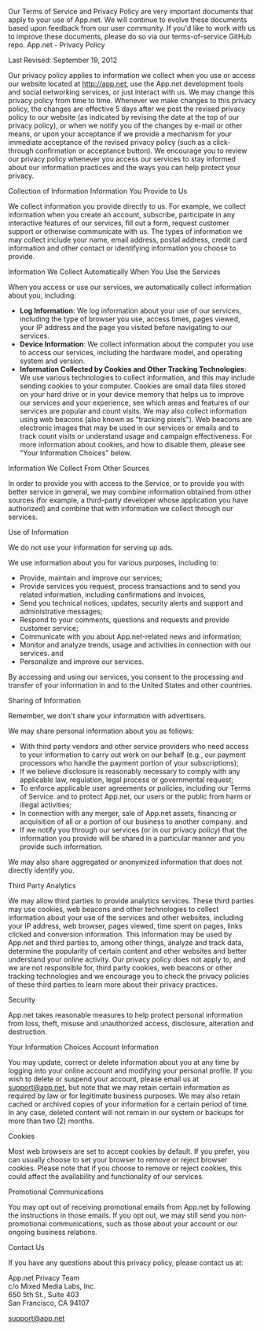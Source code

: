 Our Terms of Service and Privacy Policy are very important documents that apply to your use of App.net. We will continue to evolve these documents based upon feedback from our user community. If you'd like to work with us to improve these documents, please do so via our terms-of-service GitHub repo. App.net - Privacy Policy

Last Revised: September 19, 2012

Our privacy policy applies to information we collect when you use or access our website located at http://app.net, use the App.net development tools and social networking services, or just interact with us. We may change this privacy policy from time to time. Whenever we make changes to this privacy policy, the changes are effective 5 days after we post the revised privacy policy to our website (as indicated by revising the date at the top of our privacy policy), or when we notify you of the changes by e-mail or other means, or upon your acceptance if we provide a mechanism for your immediate acceptance of the revised privacy policy (such as a click-through confirmation or acceptance button). We encourage you to review our privacy policy whenever you access our services to stay informed about our information practices and the ways you can help protect your privacy.

Collection of Information Information You Provide to Us

We collect information you provide directly to us. For example, we collect information when you create an account, subscribe, participate in any interactive features of our services, fill out a form, request customer support or otherwise communicate with us. The types of information we may collect include your name, email address, postal address, credit card information and other contact or identifying information you choose to provide.

Information We Collect Automatically When You Use the Services

When you access or use our services, we automatically collect information about you, including:

*   **Log Information**: We log information about your use of our services, including the type of browser you use, access times, pages viewed, your IP address and the page you visited before navigating to our services.
*   **Device Information**: We collect information about the computer you use to access our services, including the hardware model, and operating system and version.
*   **Information Collected by Cookies and Other Tracking Technologies**: We use various technologies to collect information, and this may include sending cookies to your computer. Cookies are small data files stored on your hard drive or in your device memory that helps us to improve our services and your experience, see which areas and features of our services are popular and count visits. We may also collect information using web beacons (also known as "tracking pixels"). Web beacons are electronic images that may be used in our services or emails and to track count visits or understand usage and campaign effectiveness. For more information about cookies, and how to disable them, please see "Your Information Choices" below.

Information We Collect From Other Sources

In order to provide you with access to the Service, or to provide you with better service in general, we may combine information obtained from other sources (for example, a third-party developer whose application you have authorized) and combine that with information we collect through our services.

Use of Information

We do not use your information for serving up ads.

We use information about you for various purposes, including to:

*   Provide, maintain and improve our services;
*   Provide services you request, process transactions and to send you related information, including confirmations and invoices,
*   Send you technical notices, updates, security alerts and support and administrative messages;
*   Respond to your comments, questions and requests and provide customer service;
*   Communicate with you about App.net-related news and information;
*   Monitor and analyze trends, usage and activities in connection with our services. and
*   Personalize and improve our services.

By accessing and using our services, you consent to the processing and transfer of your information in and to the United States and other countries.

Sharing of Information

Remember, we don't share your information with advertisers.

We may share personal information about you as follows:

*   With third party vendors and other service providers who need access to your information to carry out work on our behalf (e.g., our payment processors who handle the payment portion of your subscriptions);
*   If we believe disclosure is reasonably necessary to comply with any applicable law, regulation, legal process or governmental request;
*   To enforce applicable user agreements or policies, including our Terms of Service. and to protect App.net, our users or the public from harm or illegal activities;
*   In connection with any merger, sale of App.net assets, financing or acquisition of all or a portion of our business to another company. and
*   If we notify you through our services (or in our privacy policy) that the information you provide will be shared in a particular manner and you provide such information.

We may also share aggregated or anonymized information that does not directly identify you.

Third Party Analytics

We may allow third parties to provide analytics services. These third parties may use cookies, web beacons and other technologies to collect information about your use of the services and other websites, including your IP address, web browser, pages viewed, time spent on pages, links clicked and conversion information. This information may be used by App.net and third parties to, among other things, analyze and track data, determine the popularity of certain content and other websites and better understand your online activity. Our privacy policy does not apply to, and we are not responsible for, third party cookies, web beacons or other tracking technologies and we encourage you to check the privacy policies of these third parties to learn more about their privacy practices.

Security

App.net takes reasonable measures to help protect personal information from loss, theft, misuse and unauthorized access, disclosure, alteration and destruction.

Your Information Choices Account Information

You may update, correct or delete information about you at any time by logging into your online account and modifying your personal profile. If you wish to delete or suspend your account, please email us at support@app.net, but note that we may retain certain information as required by law or for legitimate business purposes. We may also retain cached or archived copies of your information for a certain period of time. In any case, deleted content will not remain in our system or backups for more than two (2) months.

Cookies

Most web browsers are set to accept cookies by default. If you prefer, you can usually choose to set your browser to remove or reject browser cookies. Please note that if you choose to remove or reject cookies, this could affect the availability and functionality of our services.

Promotional Communications

You may opt out of receiving promotional emails from App.net by following the instructions in those emails. If you opt out, we may still send you non-promotional communications, such as those about your account or our ongoing business relations.

Contact Us

If you have any questions about this privacy policy, please contact us at:

App.net Privacy Team  
c/o Mixed Media Labs, Inc.  
650 5th St., Suite 403  
San Francisco, CA 94107  
  
support@app.net